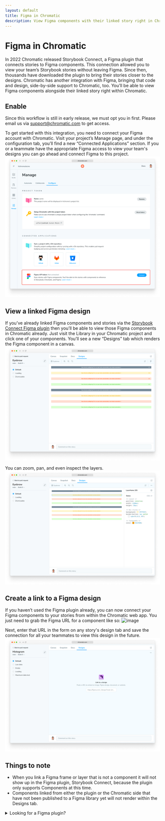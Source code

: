 ```yaml
---
layout: default
title: Figma in Chromatic
description: View Figma components with their linked story right in Chromatic
---
```


# Figma in Chromatic
In 2022 Chromatic released Storybook Connect, a Figma plugin that connects stories to Figma components. This connection allowed you to view your team’s Storybook stories without leaving Figma. Since then, thousands have downloaded the plugin to bring their stories closer to the designs.
Chromatic has another integration with Figma, bringing that code and design, side-by-side support to Chromatic, too. You’ll be able to view Figma components alongside their linked story right within Chromatic.

## Enable

Since this workflow is still in early release, we must opt you in first. Please email us via support@chromatic.com to get access.

To get started with this integration, you need to connect your Figma account with Chromatic. Visit your project’s Manage page, and under the configuration tab, you’ll find a new “Connected Applications” section. If you or a teammate have the appropriate Figma access to view your team's designs you can go ahead and connect Figma to this project.
![Chromatic manage screen showing new “Connected Applications” section](img/figma-manage.png)

## View a linked Figma design

If you’ve already linked Figma components and stories via the [Storybook Connect Figma plugin](https://www.figma.com/community/plugin/1056265616080331589/Storybook-Connect) then you’ll be able to view those Figma components in Chromatic already. Just visit the Library in your Chromatic project and click one of your components. You’ll see a new “Designs” tab which renders the Figma component in a canvas.
![Designs tab in Chromatic showing the rendering of a Figma component](img/figma-designs.png)

You can zoom, pan, and even inspect the layers.
![Designs tab in Chromatic showing the rendering of a Figma component with the layer inspect drawer open showing CSS for the layer](img/figma-layer-styles.png)

## Create a link to a Figma design

If you haven’t used the Figma plugin already, you can now connect your Figma components to your stories from within the Chromatic web app. You just need to grab the Figma URL for a component like so:
![image](https://user-images.githubusercontent.com/1164060/229818480-f24216e0-3367-4a6b-9c5e-8ab1e7087cd4.png)

Next, enter that URL in the form on any story's design tab and save the connection for all your teammates to view this design in the future.
![Designs tab in Chromatic showing the Link to a design UI](img/figma-link-story.png)

## Things to note
- When you link a Figma frame or layer that is not a component it will not show up in the Figma plugin, Storybook Connect, because the plugin only supports Components at this time.
- Components linked from either the plugin or the Chromatic side that have not been published to a Figma library yet will not render within the Designs tab.

<details>
<summary>Looking for a Figma plugin?</summary>

<a href="figma-plugin">Storybook Connect</a> is a Figma plugin that allows you to link stories to Figma components. Once linked, you can view your live stories in the design workspace without leaving Figma.
</details>